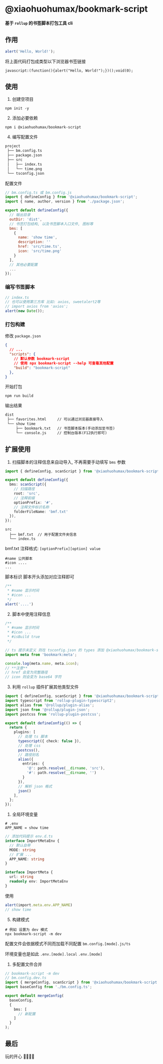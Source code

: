 # @xiaohuohumax/bookmark-script

**基于 `rollup` 的书签脚本打包工具 cli**

## 作用

```ts
alert('Hello, World!');
```
将上面代码打包成类型以下浏览器书签链接

```text
javascript:(function(){alert("Hello, World!");})();void(0);
```

## 使用

1. 创建空项目

```shell
npm init -y
```

2. 添加必要依赖

```shell
npm i @xiaohuohumax/bookmark-script
```

4. 编写配置文件

```txt
project
 ├── bm.config.ts
 ├── package.json
 ├── src
 │   ├── index.ts
 │   └── time.png
 └── tsconfig.json
```

配置文件

```js
// bm.config.ts 或 bm.config.js
import { defineConfig } from '@xiaohuohumax/bookmark-script';
import { name, author, version } from './package.json';

export default defineConfig({
  // 输出目录
  outDir: 'dist',
  // 书签打包结构, 以及书签脚本入口文件, 图标等
  bms: [
    {
      name: 'show time',
      description: ''
      href: 'src/time.ts',
      icon: 'src/time.png'
    }
  ],
  // 其他必要配置
  ...
});
```

### 编写书签脚本


```ts
// index.ts
// 也可以使用第三方库 比如: axios, sweetalert2等
// import axios from 'axios';
alert(new Date());
```

### 打包构建

修改 `package.json`

```json
{
  // ...
  "scripts": {
    // 默认参数 bookmark-script
    // 使用 npx bookmark-script --help 可查看其他配置
    "build": "bookmark-script"
  },
}
```
开始打包

```shell
npm run build
```
输出结果

```txt
dist
 ├── favorites.html     // 可以通过浏览器直接导入
 └── show time
     ├── bookmark.txt   // 书签脚本版本(手动添加至书签)
     └── console.js     // 控制台版本(F12执行即可)
```

## 扩展使用

1. 扫描脚本的注释信息来自动导入, 不再需要手动填写 `bms` 参数

```ts
import { defineConfig, scanScript } from '@xiaohuohumax/bookmark-script';

export default defineConfig({
  bms: scanScript({
    // 扫描路径
    root: 'src',
    // 注释前缀
    optionPrefix: '#',
    // 注释文件标识名称
    folderFileName: 'bmf.txt'
  }),
});
```

``` text
src
  ├── bmf.txt  // 用于配置文件夹信息
  └── index.ts

```
bmf.txt 注释格式: `[optionPrefix][option] value`

```text
#name 公共脚本
#icon ....
...
```

脚本标识 脚本开头添加对应注释即可

```ts
/**
 * #name 显示时间
 * #icon ...
 */
alert('....')
```

2. 脚本中使用注释信息

```ts
/**
 * #name 显示时间
 * #icon ...
 * #isBuild true
 */

// ts 提示未定义 则在 tsconfig.json 的 types 添加 @xiaohuohumax/bookmark-script/client 即可
import meta from 'bookmark:meta';

console.log(meta.name, meta.icon);
// **注意**
// href 会变为完整路径
// icon 则会变为 base64 字符
```

3. 利用 `rollup` 插件扩展其他类型文件

```ts
import { defineConfig, scanScript } from '@xiaohuohumax/bookmark-script';
import typescript from 'rollup-plugin-typescript2';
import alias from '@rollup/plugin-alias';
import json from '@rollup/plugin-json';
import postcss from 'rollup-plugin-postcss';

export default defineConfig(() => {
  return {
    plugins: [
      // 处理 ts 脚本
      typescript({ check: false }),
      // 处理 css
      postcss(),
      // 路径别名
      alias({
        entries: {
          '@': path.resolve(__dirname, 'src'),
          '#': path.resolve(__dirname, '')
        }
      }),
      // 解析 json 格式
      json()
    ],
  };
});
```

1. 全局环境变量


```text
# .env
APP_NAME = show time
```

```ts
// 添加代码提示 env.d.ts
interface ImportMetaEnv {
  // 默认自带
  MODE: string
  // 扩展 ...
  APP_NAME: string
}

interface ImportMeta {
  url: string
  readonly env: ImportMetaEnv
}
```

使用

```ts
alert(import.meta.env.APP_NAME)
// show time
```

5. 构建模式

```shell
# 例如 设置为 dev 模式
npx bookmark-script -m dev
```
配置文件会依据模式不同而加载不同配置 `bm.config.[mode].js/ts`

环境变量也是如此 `.env.[mode].local` `.env.[mode]`

1. 多配置文件合并

```ts
// bookmark-script -m dev
// bm.config.dev.ts
import { mergeConfig, scanScript } from '@xiaohuohumax/bookmark-script';
import baseConfig from './bm.config.ts';

export default mergeConfig(
  baseConfig,
  {
    bms: [
      // 新配置
    ]
  }
);
```

## 最后

玩的开心 🎉🎉🎉🎉